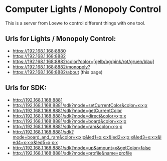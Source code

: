 <!DOCTYPE html>
<html lang="en">
<body>
    <div class="container">
        <div class="header">
            <h1>Computer Lights / Monopoly Control</h1>
            <p>This is a server from Loewe to control different things with one tool.</p>
        </div>
        <div class="links">
            <h2>Urls for Lights / Monopoly Control:</h2>
            <ul>                
		<li class="url"><a href="https://192.168.1.168:8880/">https://192.168.1.168:8880</a></li>
                <li class="url"><a href="https://192.168.1.168:8882/">https://192.168.1.168:8882</a></li>
                <li class="url"><a href="https://192.168.1.168:8882/color?color=gelb">https://192.168.1.168:8882/color?color=[gelb/bg/pink/rot/gruen/blau]</a></li>
                <li class="url"><a href="https://192.168.1.168:8882/monopoly?">https://192.168.1.168:8882/monopoly?</a></li>
                <li class="url"><a href="https://192.168.1.168:8882/about">https://192.168.1.168:8882/about</a> (this page)</li>
            </ul>
        </div>
        <div class="links">
            <h2>Urls for SDK:</h2>
            <ul>
                <li class="url"><a href="http://192.168.1.168:8881/">http://192.168.1.168:8881</a></li>
                <li class="url"><a href="http://192.168.1.168:8881/sdk?mode=setCurrentColor&amp;color=0;0;0">http://192.168.1.168:8881/sdk?mode=setCurrentColor&amp;color=x;x;x</a></li>
                <li class="url"><a href="http://192.168.1.168:8881/sdk?mode=getCurrentColor">http://192.168.1.168:8881/sdk?mode=getCurrentColor</a></li>
                <li class="url"><a href="http://192.168.1.168:8881/sdk?mode=direct&amp;color=0;0;0">http://192.168.1.168:8881/sdk?mode=direct&amp;color=x;x;x</a></li>
                <li class="url"><a href="http://192.168.1.168:8881/sdk?mode=board&amp;color=0;0;0">http://192.168.1.168:8881/sdk?mode=board&amp;color=x;x;x</a></li>
                <li class="url"><a href="http://192.168.1.168:8881/sdk?mode=ram&amp;color=0;0;0">http://192.168.1.168:8881/sdk?mode=ram&amp;color=x;x;x</a></li>
                <li class="url"><a href="http://192.168.1.168:8881/sdk?mode=board_and_ram&amp;color=255;0;255&amp;led1=255;0;0&amp;led2=255;255;0&amp;led3=0;255;0&amp;led4=0;255;255&amp;led5=0;0;255">http://192.168.1.168:8881/sdk?mode=board_and_ram&amp;color=x;x;x&amp;led1=x;x;x&amp;led2=x;x;x&amp;led3=x;x;x&amp;led4=x;x;x&amp;led5=x;x;x</a></li>
                <li class="url"><a href="http://192.168.1.168:8881/sdk?mode=up&amp;amount=10&amp;getColor=false">http://192.168.1.168:8881/sdk?mode=up&amp;amount=x&amp;getColor=false</a></li>
                <li class="url"><a href="http://192.168.1.168:8881/sdk?mode=profile&amp;name=gelb">http://192.168.1.168:8881/sdk?mode=profile&amp;name=profile</a></li>
            </ul>
        </div>
    </div>
</body>
</html>
